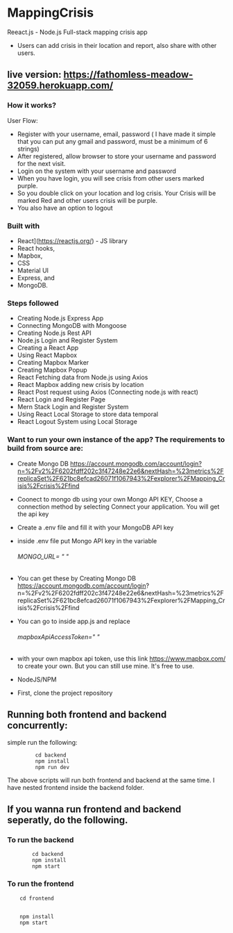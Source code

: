 ﻿# MappingCrisis
 
 Reeact.js - Node.js Full-stack mapping crisis app 

- Users can add crisis in their location and report, also share with other users.


## live version:  https://fathomless-meadow-32059.herokuapp.com/

### How it works?

User Flow:
- Register with your username, email, password ( I have made it simple that you can put any gmail and password, must be a minimum of 6 strings)
- After registered, allow browser to store your username and password for the next visit.
- Login on the system with your username and password
- When you have login, you will see crisis from other users marked purple.
- So you double click on your location and log crisis. Your Crisis will be marked Red and other users crisis will be purple.
- You also have an option to logout



### Built with
- React](https://reactjs.org/) - JS library
- React hooks,
- Mapbox, 
- CSS
- Material UI
- Express, 
and 
- MongoDB. 

### Steps followed
- Creating Node.js Express App
- Connecting MongoDB with Mongoose
- Creating Node.js Rest API
- Node.js Login and Register System
-  Creating a React App
- Using React Mapbox 
- Creating Mapbox Marker
- Creating Mapbox Popup
- React Fetching data from Node.js using Axios
- React Mapbox adding new crisis by location
- React Post request using Axios (Connecting node.js with react)
- React Login and Register Page
- Mern Stack Login and Register System
- Using React Local Storage to store data temporal
- React Logout System using Local Storage








### Want to run your own instance of the app?  The requirements to build from source are:



- Create Mongo DB https://account.mongodb.com/account/login?n=%2Fv2%2F6202fdff202c3f47248e22e6&nextHash=%23metrics%2FreplicaSet%2F621bc8efcad26071f1067943%2Fexplorer%2FMapping_Crisis%2Fcrisis%2Ffind
- Coonect to mongo db using your own Mongo API KEY,  Choose a connection method by selecting Connect your application. You will get the api key 
- Create a .env file and fill it with your MongoDB API key
- inside .env file put Mongo API key in the variable
    ###### MONGO_URL= "  "
- You can get these by
     Creating Mongo DB https://account.mongodb.com/account/login?       n=%2Fv2%2F6202fdff202c3f47248e22e6&nextHash=%23metrics%2FreplicaSet%2F621bc8efcad26071f1067943%2Fexplorer%2FMapping_Crisis%2Fcrisis%2Ffind
     
 
 - You can go to inside app.js 
   and replace  
   ###### mapboxApiAccessToken="  " 
     
- with your own mapbox api token, use this link https://www.mapbox.com/ to create your own. But you can still use mine. It's free to use.

     
- NodeJS/NPM
- First, clone the project repository


## Running both frontend and backend concurrently:
   simple run the following:
           
             cd backend
             npm install
             npm run dev
   The above scripts will run both frontend and backend at the same time. I have nested frontend inside the backend folder.




 ## If you wanna run frontend and backend seperatly, do the following.
  
### To run the backend

            cd backend
            npm install 
            npm start



### To run the frontend
     
        cd frontend


        npm install
        npm start
        
        
        
        
        
 








